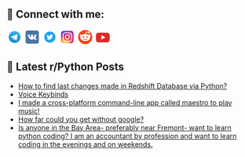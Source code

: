## 🔎 Connect with me:
[<img src="https://github.com/bullbesh/bullbesh/blob/main/images/Telegram.png" width="32" height="32" />](https://t.me/bullbesh)
[<img src="https://github.com/bullbesh/bullbesh/blob/main/images/VK.png" width="32" height="32" />](https://vk.com/bullbesh)
[<img src="https://github.com/bullbesh/bullbesh/blob/main/images/Twitter.png" width="32" height="32" />](https://twitter.com/bullbesh1)
[<img src="https://github.com/bullbesh/bullbesh/blob/main/images/Instagram.png" width="32" height="32" />](https://www.instagram.com/bullbesh)
[<img src="https://github.com/bullbesh/bullbesh/blob/main/images/Reddit.png" width="32" height="32" />](https://www.reddit.com/user/bullbesh)
[<img src="https://github.com/bullbesh/bullbesh/blob/main/images/YouTube.png" width="32" height="32" />](https://www.youtube.com/channel/UCtfjRs6uzgq5mfm8S06WTcg)

## 📕 Latest r/Python Posts
<!-- BLOG-POST-LIST:START -->
- [How to find last changes made in Redshift Database via Python?](https://www.reddit.com/r/Python/comments/w49gkn/how_to_find_last_changes_made_in_redshift/)
- [Voice Keybinds](https://www.reddit.com/r/Python/comments/w48gph/voice_keybinds/)
- [I made a cross-platform command-line app called maestro to play music!](https://www.reddit.com/r/Python/comments/w48b4v/i_made_a_crossplatform_commandline_app_called/)
- [How far could you get without google?](https://www.reddit.com/r/Python/comments/w46m73/how_far_could_you_get_without_google/)
- [Is anyone in the Bay Area- preferably near Fremont- want to learn python coding? I am an accountant by profession and want to learn coding in the evenings and on weekends.](https://www.reddit.com/r/Python/comments/w4682r/is_anyone_in_the_bay_area_preferably_near_fremont/)
<!-- BLOG-POST-LIST:END -->
